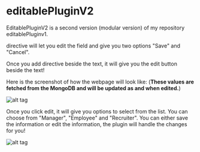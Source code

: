 # editablePluginV2
EditablePluginV2 is a second version (modular version) of my repository editablePluginv1.

<edit-me> directive will let you edit the field and give you two options "Save" and "Cancel".

Once you add <edit-me> directive beside the text, it will give you the edit button beside the text!

Here is the screenshot of how the webpage will look like:
(**These values are fetched from the MongoDB and will be updated as and when edited.**)

![alt tag](https://cdn.filestackcontent.com/zxrGFccQSGKXVuL9F974 "Edit Plugin")



Once you click edit, it will give you options to select from the list. You can choose from "Manager", "Employee" and "Recruiter".
You can either save the information or edit the information, the plugin will handle the changes for you!

![alt tag](https://cdn.filestackcontent.com/vpX2JBPRUWc0fAm1wIbd "Save or Cancel")

